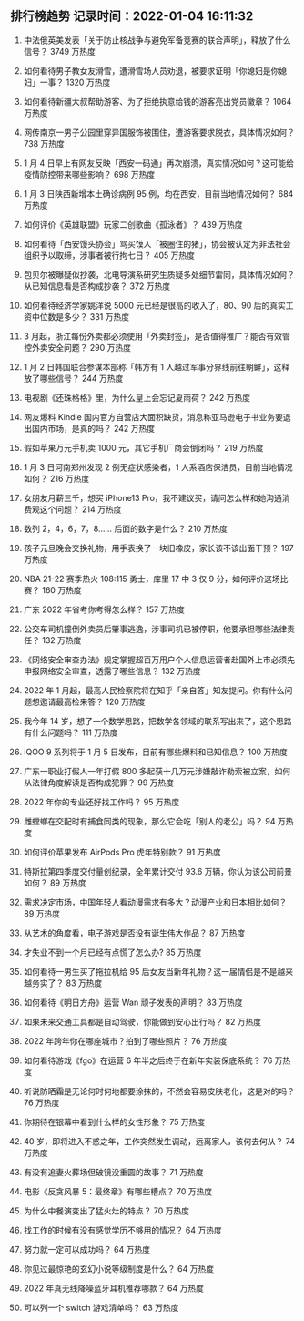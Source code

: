 
## 排行榜趋势 记录时间：2022-01-04 16:11:32
  
  1. 中法俄英美发表「关于防止核战争与避免军备竞赛的联合声明」，释放了什么信号？ 3749 万热度
    
  2. 如何看待男子教女友滑雪，遭滑雪场人员劝退，被要求证明「你媳妇是你媳妇」一事？ 1320 万热度
    
  3. 如何看待新疆大叔帮助游客、为了拒绝执意给钱的游客亮出党员徽章？ 1064 万热度
    
  4. 网传南京一男子公园里穿异国服饰被围住，遭游客要求脱衣，具体情况如何？ 738 万热度
    
  5. 1 月 4 日早上有网友反映「西安一码通」再次崩溃，真实情况如何？这可能给疫情防控带来哪些影响？ 698 万热度
    
  6. 1 月 3 日陕西新增本土确诊病例 95 例，均在西安，目前当地情况如何？ 684 万热度
    
  7. 如何评价《英雄联盟》玩家二创歌曲《孤泳者》？ 439 万热度
    
  8. 如何看待「西安馒头协会」骂买馍人「被圈住的猪」，协会被认定为非法社会组织予以取缔，涉事者被行拘七日？ 405 万热度
    
  9. 包贝尔被曝疑似抄袭，北电导演系研究生质疑多处细节雷同，具体情况如何？从已知信息看是否构成抄袭？ 372 万热度
    
  10. 如何看待经济学家姚洋说 5000 元已经是很高的收入了，80、90 后的真实工资中位数是多少？ 331 万热度
    
  11. 3 月起，浙江每份外卖都必须使用「外卖封签」，是否值得推广？能否有效管控外卖安全问题？ 290 万热度
    
  12. 1 月 2 日韩国联合参谋本部称「韩方有 1 人越过军事分界线前往朝鲜」，这释放了哪些信号？ 244 万热度
    
  13. 电视剧《还珠格格》里，为什么皇上会忘记夏雨荷？ 242 万热度
    
  14. 网友爆料 Kindle 国内官方自营店大面积缺货，消息称亚马逊电子书业务要退出国内市场，是真的吗？ 242 万热度
    
  15. 假如苹果万元手机卖 1000 元，其它手机厂商会倒闭吗？ 219 万热度
    
  16. 1 月 3 日河南郑州发现 2 例无症状感染者，1 人系酒店保洁员，目前当地情况如何？ 216 万热度
    
  17. 女朋友月薪三千，想买 iPhone13 Pro，我不建议买，请问怎么样和她沟通消费观这个问题？ 214 万热度
    
  18. 数列 2，4，6，7，8…… 后面的数字是什么？ 210 万热度
    
  19. 孩子元旦晚会交换礼物，用手表换了一块旧橡皮，家长该不该出面干预？ 197 万热度
    
  20. NBA 21-22 赛季热火 108:115 勇士，库里 17 中 3 仅 9 分，如何评价这场比赛？ 160 万热度
    
  21. 广东 2022 年省考你考得怎么样？ 157 万热度
    
  22. 公交车司机撞倒外卖员后肇事逃逸，涉事司机已被停职，他要承担哪些法律责任？ 132 万热度
    
  23. 《网络安全审查办法》规定掌握超百万用户个人信息运营者赴国外上市必须先申报网络安全审查，透露了哪些信息？ 132 万热度
    
  24. 2022 年 1 月起，最高人民检察院将在知乎「亲自答」知友提问。你有什么问题想邀请最高检来答？ 120 万热度
    
  25. 我今年 14 岁，想了一个数学思路，把数学各领域的联系写出来了，这个思路有什么问题吗？ 111 万热度
    
  26. iQOO 9 系列将于 1 月 5 日发布，目前有哪些爆料和已知信息？ 100 万热度
    
  27. 广东一职业打假人一年打假 800 多起获十几万元涉嫌敲诈勒索被立案，如何从法律角度解读是否构成犯罪？ 99 万热度
    
  28. 2022 年你的专业还好找工作吗？ 95 万热度
    
  29. 雌螳螂在交配时有捕食同类的现象，那么它会吃「别人的老公」吗？ 94 万热度
    
  30. 如何评价苹果发布 AirPods Pro 虎年特别款？ 91 万热度
    
  31. 特斯拉第四季度交付量创纪录，全年累计交付 93.6 万辆，你认为该公司前景如何？ 89 万热度
    
  32. 需求决定市场，中国年轻人看动漫需求有多大？动漫产业和日本相比如何？ 89 万热度
    
  33. 从艺术的角度看，电子游戏是否没有诞生伟大作品？ 87 万热度
    
  34. 才失业不到一个月已经有点慌了怎么办? 85 万热度
    
  35. 如何看待一男生买了拖拉机给 95 后女友当新年礼物？这一届情侣是不是越来越务实了？ 83 万热度
    
  36. 如何看待《明日方舟》运营 Wan 顽子发表的声明？ 83 万热度
    
  37. 如果未来交通工具都是自动驾驶，你能做到安心出行吗？ 82 万热度
    
  38. 2022 年跨年你在哪座城市？拍到了哪些照片？ 76 万热度
    
  39. 如何看待游戏《fgo》在运营 6 年半之后终于在新年实装保底系统？ 76 万热度
    
  40. 听说防晒霜是无论何时何地都要涂抹的，不然会容易皮肤老化，这是对的吗？ 76 万热度
    
  41. 你期待在银幕中看到什么样的女性形象？ 75 万热度
    
  42. 40 岁，即将进入不惑之年，工作突然发生调动，远离家人，该何去何从？ 74 万热度
    
  43. 有没有追妻火葬场但破镜没重圆的故事？ 71 万热度
    
  44. 电影《反贪风暴 5：最终章》有哪些槽点？ 70 万热度
    
  45. 为什么中餐演变出了猛火灶的特点？ 70 万热度
    
  46. 找工作的时候有没有感觉学历不够用的情况？ 64 万热度
    
  47. 努力就一定可以成功吗？ 64 万热度
    
  48. 你见过最惊艳的玄幻小说等级制度是什么？ 64 万热度
    
  49. 2022 年真无线降噪蓝牙耳机推荐哪款？ 64 万热度
    
  50. 可以列一个 switch 游戏清单吗？ 63 万热度
    